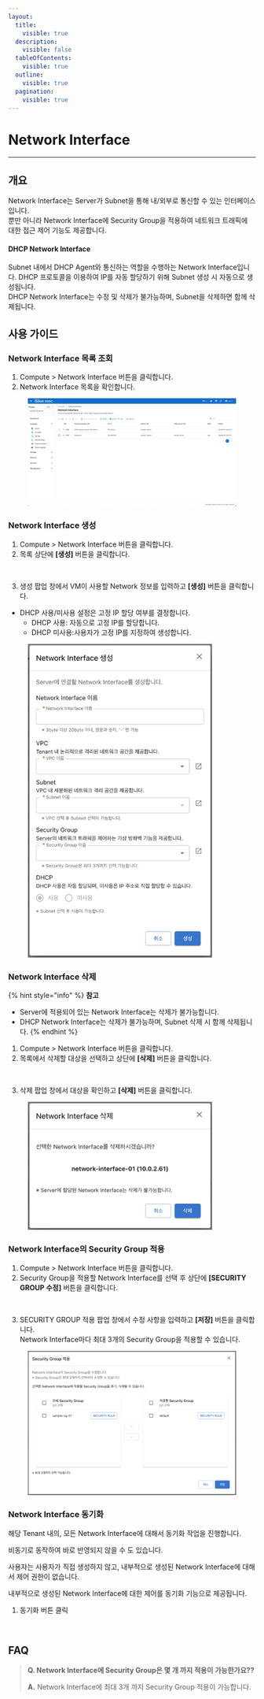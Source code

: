 ```yaml
---
layout:
  title:
    visible: true
  description:
    visible: false
  tableOfContents:
    visible: true
  outline:
    visible: true
  pagination:
    visible: true
---
```


# Network Interface

***

## 개요

Network Interface는 Server가 Subnet을 통해 내/외부로 통신할 수 있는 인터페이스입니다.\
뿐만 아니라 Network Interface에 Security Group을 적용하여 네트워크 트래픽에 대한 접근 제어 기능도 제공합니다.

#### DHCP Network Interface

Subnet 내에서 DHCP Agent와 통신하는 역할을 수행하는 Network Interface입니다. DHCP 프로토콜을 이용하여 IP를 자동 할당하기 위해 Subnet 생성 시 자동으로 생성됩니다.\
DHCP Network Interface는 수정 및 삭제가 불가능하며, Subnet을 삭제하면 함께 삭제됩니다.

## 사용 가이드

### Network Interface 목록 조회

1. Compute > Network Interface 버튼을 클릭합니다.
2. Network Interface 목록을 확인합니다.

<figure><img src="../.gitbook/assets/image (1) (1) (2).png" alt=""><figcaption></figcaption></figure>

### Network Interface 생성

1. Compute > Network Interface 버튼을 클릭합니다.
2. 목록 상단에 **\[생성]** 버튼을 클릭합니다.

<figure><img src="../.gitbook/assets/스크린샷 2024-02-05 오후 2.05.04.png" alt=""><figcaption></figcaption></figure>

3. 생성 팝업 창에서 VM이 사용할 Network 정보를 입력하고 **\[생성]** 버튼을 클릭합니다.

* DHCP 사용/미사용 설정은 고정 IP 할당 여부를 결정합니다.
  * DHCP 사용: 자동으로 고정 IP를 할당합니다.
  * DHCP 미사용:사용자가 고정 IP를 지정하여 생성합니다.

<figure><img src="../.gitbook/assets/image (417).png" alt="" width="375"><figcaption></figcaption></figure>

### Network Interface 삭제

{% hint style="info" %}
**참고**

* Server에 적용되어 있는 Network Interface는 삭제가 불가능합니다.
* DHCP Network Interface는 삭제가 불가능하며, Subnet 삭제 시 함께 삭제됩니다.
{% endhint %}

1. Compute > Network Interface 버튼을 클릭합니다.
2. 목록에서 삭제할 대상을 선택하고 상단에 **\[삭제]** 버튼을 클릭합니다.

<figure><img src="../.gitbook/assets/스크린샷 2024-02-05 오후 2.05.04 3.png" alt=""><figcaption></figcaption></figure>

3. 삭제 팝업 창에서 대상을 확인하고 **\[삭제]** 버튼을 클릭합니다.

<figure><img src="../.gitbook/assets/image (419).png" alt="" width="375"><figcaption></figcaption></figure>

### Network Interface의 Security Group 적용

1. Compute > Network Interface 버튼을 클릭합니다.
2. Security Group을 적용할 Network Interface를 선택 후 상단에 **\[SECURITY GROUP 수정]** 버튼을 클릭합니다.

<figure><img src="../.gitbook/assets/스크린샷 2024-02-05 오후 2.06.47.png" alt=""><figcaption></figcaption></figure>

3. SECURITY GROUP 적용 팝업 창에서 수정 사항을 입력하고 **\[저장]** 버튼을 클릭합니다.\
   Network Interface마다 최대 3개의 Security Group을 적용할 수 있습니다.

<figure><img src="../.gitbook/assets/image (421).png" alt=""><figcaption></figcaption></figure>

### Network Interface 동기화

해당 Tenant 내의, 모든 Network Interface에 대해서 동기화 작업을 진행합니다.

비동기로 동작하여 바로 반영되지 않을 수 도 있습니다.

사용자는 사용자가 직접 생성하지 않고, 내부적으로 생성된 Network Interface에 대해서 제어 권한이 없습니다.

내부적으로 생성된 Network Interface에 대한 제어를 동기화 기능으로 제공됩니다.

1. 동기화 버튼 클릭

<figure><img src="../.gitbook/assets/스크린샷 2024-02-05 오후 2.10.13.png" alt=""><figcaption></figcaption></figure>

## FAQ

> **Q. Network Interface에 Security Group은 몇 개 까지 적용이 가능한가요??**
>
> **A.** Network Interface에 최대 3개 까지 Security Group 적용이 가능합니다.
